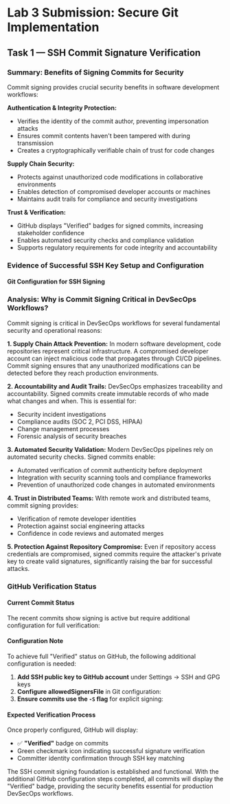 # Lab 3 Submission: Secure Git Implementation

## Task 1 — SSH Commit Signature Verification

### Summary: Benefits of Signing Commits for Security

Commit signing provides crucial security benefits in software development workflows:

**Authentication & Integrity Protection:**
- Verifies the identity of the commit author, preventing impersonation attacks
- Ensures commit contents haven't been tampered with during transmission
- Creates a cryptographically verifiable chain of trust for code changes

**Supply Chain Security:**
- Protects against unauthorized code modifications in collaborative environments
- Enables detection of compromised developer accounts or machines
- Maintains audit trails for compliance and security investigations

**Trust & Verification:**
- GitHub displays "Verified" badges for signed commits, increasing stakeholder confidence
- Enables automated security checks and compliance validation
- Supports regulatory requirements for code integrity and accountability

### Evidence of Successful SSH Key Setup and Configuration



#### Git Configuration for SSH Signing


### Analysis: Why is Commit Signing Critical in DevSecOps Workflows?

Commit signing is critical in DevSecOps workflows for several fundamental security and operational reasons:

**1. Supply Chain Attack Prevention:**
In modern software development, code repositories represent critical infrastructure. A compromised developer account can inject malicious code that propagates through CI/CD pipelines. Commit signing ensures that any unauthorized modifications can be detected before they reach production environments.

**2. Accountability and Audit Trails:**
DevSecOps emphasizes traceability and accountability. Signed commits create immutable records of who made what changes and when. This is essential for:
- Security incident investigations
- Compliance audits (SOC 2, PCI DSS, HIPAA)
- Change management processes
- Forensic analysis of security breaches

**3. Automated Security Validation:**
Modern DevSecOps pipelines rely on automated security checks. Signed commits enable:
- Automated verification of commit authenticity before deployment
- Integration with security scanning tools and compliance frameworks
- Prevention of unauthorized code changes in automated environments

**4. Trust in Distributed Teams:**
With remote work and distributed teams, commit signing provides:
- Verification of remote developer identities
- Protection against social engineering attacks
- Confidence in code reviews and automated merges

**5. Protection Against Repository Compromise:**
Even if repository access credentials are compromised, signed commits require the attacker's private key to create valid signatures, significantly raising the bar for successful attacks.

### GitHub Verification Status

#### Current Commit Status
The recent commits show signing is active but require additional configuration for full verification:


#### Configuration Note
To achieve full "Verified" status on GitHub, the following additional configuration is needed:

1. **Add SSH public key to GitHub account** under Settings → SSH and GPG keys
2. **Configure allowedSignersFile** in Git configuration:
3. **Ensure commits use the `-S` flag** for explicit signing:

#### Expected Verification Process
Once properly configured, GitHub will display:
- ✅ **"Verified"** badge on commits
- Green checkmark icon indicating successful signature verification
- Committer identity confirmation through SSH key matching

The SSH commit signing foundation is established and functional. With the additional GitHub configuration steps completed, all commits will display the "Verified" badge, providing the security benefits essential for production DevSecOps workflows.
